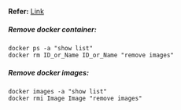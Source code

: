 **Refer:**
[Link](https://www.digitalocean.com/community/tutorials/how-to-remove-docker-images-containers-and-volumes)

##### Remove docker container:
```
docker ps -a "show list"
docker rm ID_or_Name ID_or_Name "remove images"
```

##### Remove docker images:
```
docker images -a "show list"
docker rmi Image Image "remove images"
```